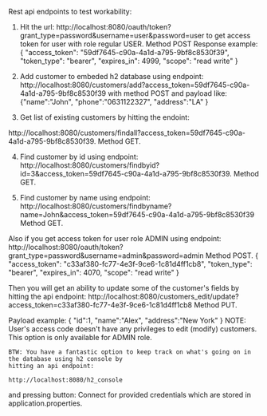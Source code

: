 Rest api endpoints to test workability:

1) Hit the url: http://localhost:8080/oauth/token?grant_type=password&username=user&password=user to get access token
for user with role regular USER. Method POST
Response example:
    {
       "access_token": "59df7645-c90a-4a1d-a795-9bf8c8530f39",
       "token_type": "bearer",
       "expires_in": 4999,
       "scope": "read write"
    }

2) Add customer to embeded h2 database using endpoint:
http://localhost:8080/customers/add?access_token=59df7645-c90a-4a1d-a795-9bf8c8530f39 with method POST
and payload like:
    {"name":"John",
     "phone":"0631122327",
     "address":"LA"
    }

3) Get list of existing customers by hitting the endoint:

http://localhost:8080/customers/findall?access_token=59df7645-c90a-4a1d-a795-9bf8c8530f39. Method GET.

4) Find customer by id using endpoint:
http://localhost:8080/customers/findbyid?id=3&access_token=59df7645-c90a-4a1d-a795-9bf8c8530f39. Method GET.

5) Find customer by name using endpoint:
http://localhost:8080/customers/findbyname?name=John&access_token=59df7645-c90a-4a1d-a795-9bf8c8530f39 Method GET.

Also if you get access token for user role ADMIN using endpoint:
http://localhost:8080/oauth/token?grant_type=password&username=admin&password=admin Method POST.
{
    "access_token": "c33af380-fc77-4e3f-9ce6-1c81d4ff1cb8",
    "token_type": "bearer",
    "expires_in": 4070,
    "scope": "read write"
}

Then you will get an ability to update some of the customer's fields by hitting the api endpoint:
http://localhost:8080/customers_edit/update?access_token=c33af380-fc77-4e3f-9ce6-1c81d4ff1cb8 Method PUT.

Payload example: {
                  "id":1,
                  "name":"Alex",
                  "address":"New York"
                 }
NOTE:
    User's access code doesn't have any privileges to edit (modify) customers. This option is only
    available for ADMIN role.

    BTW: You have a fantastic option to keep track on what's going on in the database using h2 console by
    hitting an api endpoint:

    http://localhost:8080/h2_console

and pressing button: Connect for provided credentials which are stored in application.properties.